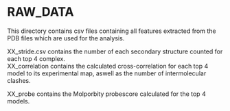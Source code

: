 # RAW_DATA #
This directory contains csv files containing all features extracted from the PDB files which are used for the analysis. 

XX_stride.csv contains the number of each secondary structure counted for each top 4 complex. \
XX_correlation contains the calculated cross-correlation for each top 4 model to its experimental map, aswell as the number of intermolecular clashes.

XX_probe contains the Molporbity probescore calculated for the top 4 models.
